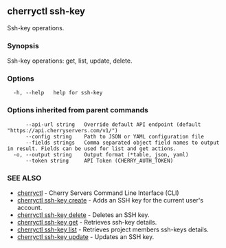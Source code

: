 ## cherryctl ssh-key

Ssh-key operations.

### Synopsis

Ssh-key operations: get, list, update, delete.

### Options

```
  -h, --help   help for ssh-key
```

### Options inherited from parent commands

```
      --api-url string   Override default API endpoint (default "https://api.cherryservers.com/v1/")
      --config string    Path to JSON or YAML configuration file
      --fields strings   Comma separated object field names to output in result. Fields can be used for list and get actions.
  -o, --output string    Output format (*table, json, yaml)
      --token string     API Token (CHERRY_AUTH_TOKEN)
```

### SEE ALSO

* [cherryctl](cherryctl.md)	 - Cherry Servers Command Line Interface (CLI)
* [cherryctl ssh-key create](cherryctl_ssh-key_create.md)	 - Adds an SSH key for the current user's account.
* [cherryctl ssh-key delete](cherryctl_ssh-key_delete.md)	 - Deletes an SSH key.
* [cherryctl ssh-key get](cherryctl_ssh-key_get.md)	 - Retrieves ssh-key details.
* [cherryctl ssh-key list](cherryctl_ssh-key_list.md)	 - Retrieves project members ssh-keys details.
* [cherryctl ssh-key update](cherryctl_ssh-key_update.md)	 - Updates an SSH key.

